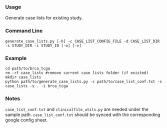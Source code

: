 ### Usage
Generate case lists for existing study.

### Command Line
```
generate_case_lists.py [-h] -c CASE_LIST_CONFIG_FILE -d CASE_LIST_DIR -s STUDY_DIR -i STUDY_ID [-o] [-v]
```

### Example
```
cd path/to/brca_tcga
rm -rf case_lists #remove current case lists folder (if existed)
mkdir case_lists
python path/to/generate_case_lists.py -c path/to/case_list_conf.txt -s case_lists -s . -i brca_tcga
```

### Notes
`case_list_conf.txt` and `clinicalfile_utils.py` are needed under the sample path. 
`case_list_conf.txt` should be synced with the corresponding google config sheet.
